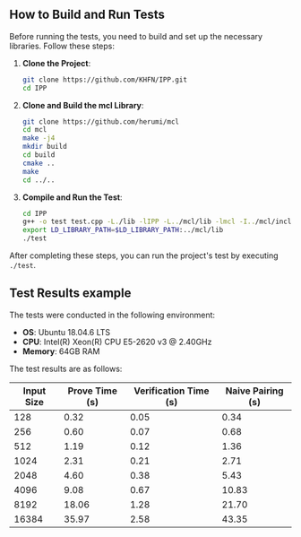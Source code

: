 ## How to Build and Run Tests

Before running the tests, you need to build and set up the necessary libraries. Follow these steps:

1. **Clone the Project**:
   ```bash
   git clone https://github.com/KHFN/IPP.git
   cd IPP
   ```

2. **Clone and Build the mcl Library**:
   ```bash
   git clone https://github.com/herumi/mcl
   cd mcl
   make -j4
   mkdir build
   cd build
   cmake ..
   make
   cd ../..
   ```

3. **Compile and Run the Test**:
   ```bash
   cd IPP
   g++ -o test test.cpp -L./lib -lIPP -L../mcl/lib -lmcl -I../mcl/include -I./include -L./lib -lpoly
   export LD_LIBRARY_PATH=$LD_LIBRARY_PATH:../mcl/lib
   ./test
   ```

After completing these steps, you can run the project's test by executing `./test`.

## Test Results example

The tests were conducted in the following environment:

- **OS**: Ubuntu 18.04.6 LTS
- **CPU**: Intel(R) Xeon(R) CPU E5-2620 v3 @ 2.40GHz
- **Memory**: 64GB RAM

The test results are as follows:

| Input Size | Prove Time (s) | Verification Time (s) | Naive Pairing (s) |
|------------|----------------|-----------------------|-------------------|
| 128        | 0.32           | 0.05                  | 0.34              |
| 256        | 0.60           | 0.07                  | 0.68              |
| 512        | 1.19           | 0.12                  | 1.36              |
| 1024       | 2.31           | 0.21                  | 2.71              |
| 2048       | 4.60           | 0.38                  | 5.43              |
| 4096       | 9.08           | 0.67                  | 10.83             |
| 8192       | 18.06          | 1.28                  | 21.70             |
| 16384      | 35.97          | 2.58                  | 43.35             |




